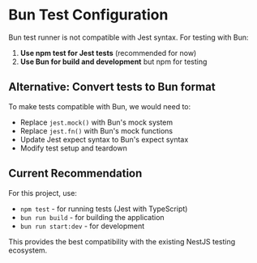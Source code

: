 # Bun Test Configuration

Bun test runner is not compatible with Jest syntax. For testing with Bun:

1. **Use npm test for Jest tests** (recommended for now)
2. **Use Bun for build and development** but npm for testing

## Alternative: Convert tests to Bun format

To make tests compatible with Bun, we would need to:
- Replace `jest.mock()` with Bun's mock system
- Replace `jest.fn()` with Bun's mock functions  
- Update Jest expect syntax to Bun's expect syntax
- Modify test setup and teardown

## Current Recommendation

For this project, use:
- `npm test` - for running tests (Jest with TypeScript)
- `bun run build` - for building the application
- `bun run start:dev` - for development

This provides the best compatibility with the existing NestJS testing ecosystem.